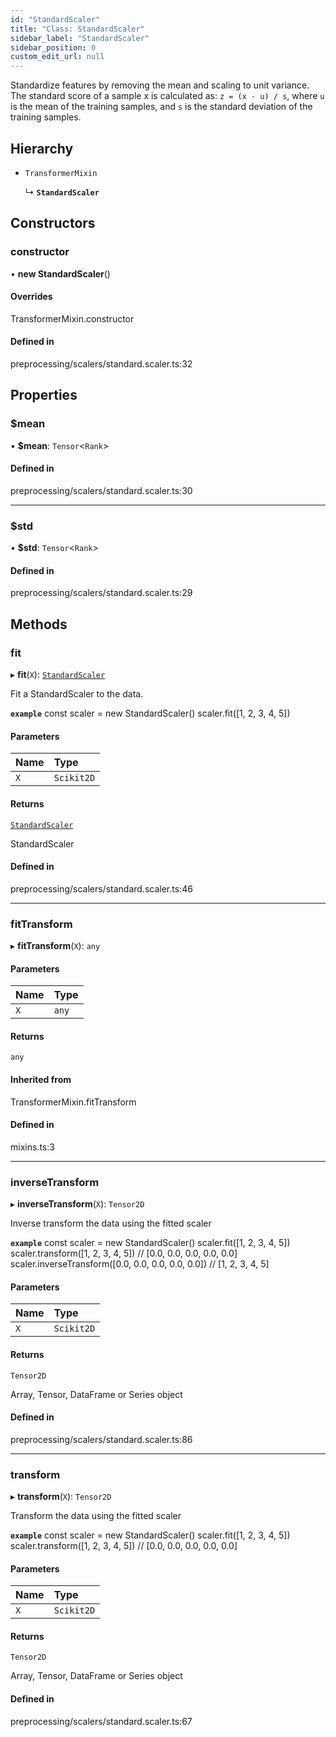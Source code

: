```yaml
---
id: "StandardScaler"
title: "Class: StandardScaler"
sidebar_label: "StandardScaler"
sidebar_position: 0
custom_edit_url: null
---
```


Standardize features by removing the mean and scaling to unit variance.
The standard score of a sample x is calculated as: `z = (x - u) / s`,
where `u` is the mean of the training samples, and `s` is the standard deviation of the training samples.

## Hierarchy

- `TransformerMixin`

  ↳ **`StandardScaler`**

## Constructors

### constructor

• **new StandardScaler**()

#### Overrides

TransformerMixin.constructor

#### Defined in

preprocessing/scalers/standard.scaler.ts:32

## Properties

### $mean

• **$mean**: `Tensor`<`Rank`\>

#### Defined in

preprocessing/scalers/standard.scaler.ts:30

___

### $std

• **$std**: `Tensor`<`Rank`\>

#### Defined in

preprocessing/scalers/standard.scaler.ts:29

## Methods

### fit

▸ **fit**(`X`): [`StandardScaler`](StandardScaler)

Fit a StandardScaler to the data.

**`example`**
const scaler = new StandardScaler()
scaler.fit([1, 2, 3, 4, 5])

#### Parameters

| Name | Type |
| :------ | :------ |
| `X` | `Scikit2D` |

#### Returns

[`StandardScaler`](StandardScaler)

StandardScaler

#### Defined in

preprocessing/scalers/standard.scaler.ts:46

___

### fitTransform

▸ **fitTransform**(`X`): `any`

#### Parameters

| Name | Type |
| :------ | :------ |
| `X` | `any` |

#### Returns

`any`

#### Inherited from

TransformerMixin.fitTransform

#### Defined in

mixins.ts:3

___

### inverseTransform

▸ **inverseTransform**(`X`): `Tensor2D`

Inverse transform the data using the fitted scaler

**`example`**
const scaler = new StandardScaler()
scaler.fit([1, 2, 3, 4, 5])
scaler.transform([1, 2, 3, 4, 5])
// [0.0, 0.0, 0.0, 0.0, 0.0]
scaler.inverseTransform([0.0, 0.0, 0.0, 0.0, 0.0])
// [1, 2, 3, 4, 5]

#### Parameters

| Name | Type |
| :------ | :------ |
| `X` | `Scikit2D` |

#### Returns

`Tensor2D`

Array, Tensor, DataFrame or Series object

#### Defined in

preprocessing/scalers/standard.scaler.ts:86

___

### transform

▸ **transform**(`X`): `Tensor2D`

Transform the data using the fitted scaler

**`example`**
const scaler = new StandardScaler()
scaler.fit([1, 2, 3, 4, 5])
scaler.transform([1, 2, 3, 4, 5])
// [0.0, 0.0, 0.0, 0.0, 0.0]

#### Parameters

| Name | Type |
| :------ | :------ |
| `X` | `Scikit2D` |

#### Returns

`Tensor2D`

Array, Tensor, DataFrame or Series object

#### Defined in

preprocessing/scalers/standard.scaler.ts:67
